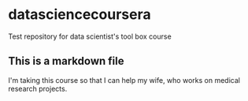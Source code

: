 # datasciencecoursera
Test repository for data scientist's tool box course
## This is a markdown file
I'm taking this course so that I can help my wife, who works on medical research projects.
